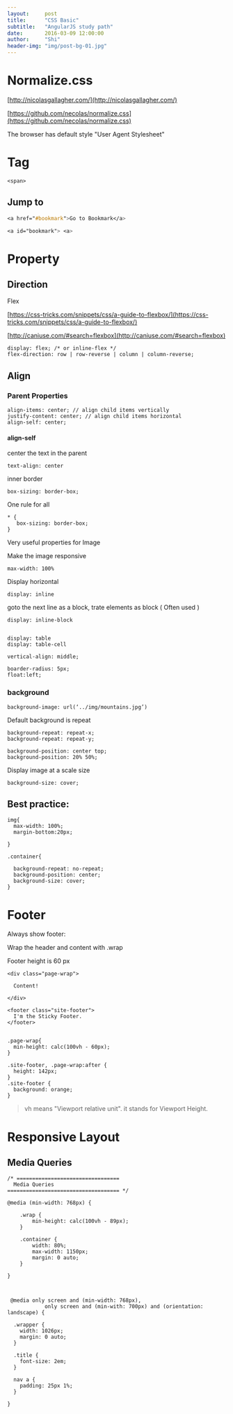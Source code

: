 ```yaml
---
layout:     post
title:      "CSS Basic"
subtitle:   "AngularJS study path"
date:       2016-03-09 12:00:00
author:     "Shi"
header-img: "img/post-bg-01.jpg"
---
```


# Normalize.css

[http://nicolasgallagher.com/](http://nicolasgallagher.com/) 

[https://github.com/necolas/normalize.css](https://github.com/necolas/normalize.css) 

The browser has default style "User Agent Stylesheet"

# Tag

	<span>

## Jump to 

``` css
<a href="#bookmark">Go to Bookmark</a>

<a id="bookmark"> <a>
```

# Property

## Direction

Flex


[https://css-tricks.com/snippets/css/a-guide-to-flexbox/](https://css-tricks.com/snippets/css/a-guide-to-flexbox/) 

[http://caniuse.com/#search=flexbox](http://caniuse.com/#search=flexbox) 

```
display: flex; /* or inline-flex */
flex-direction: row | row-reverse | column | column-reverse;
```



## Align

### Parent Properties

```
align-items: center; // align child items vertically
justify-content: center; // align child items horizontal
align-self: center;
```



#### align-self





center the text in the parent

	text-align: center 

inner border

	box-sizing: border-box;

One rule for all 

	* {
	   box-sizing: border-box;
	}

Very useful properties for Image

Make the image responsive

	max-width: 100%

Display horizontal

	display: inline

goto the next line as a block, trate elements as block ( Often used )

	display: inline-block
	
	
	display: table
	display: table-cell
	
	vertical-align: middle;
	
	boarder-radius: 5px;
	float:left;
	



### background 

	background-image: url(‘../img/mountains.jpg’)

Default background is repeat

	background-repeat: repeat-x;
	background-repeat: repeat-y;
	
	background-position: center top;
	background-position: 20% 50%;

Display image at a scale size

	background-size: cover;
	
	
	
	
	
	
	
	
	
	
	
	
	
	
	
	
	
	
	
	
	



## Best practice:

	img{
	  max-width: 100%;
	  margin-bottom:20px;
	
	}
	
	.container{
	  
	  background-repeat: no-repeat;
	  background-position: center;
	  background-size: cover;
	}
	



# Footer

Always show footer:

Wrap the header and content with .wrap

Footer height is 60 px

    <div class="page-wrap">
      
      Content!
          
    </div>
    
    <footer class="site-footer">
      I'm the Sticky Footer.
    </footer>
    
    
    .page-wrap{
      min-height: calc(100vh - 60px);
    }  
      
    .site-footer, .page-wrap:after {
      height: 142px; 
    }
    .site-footer {
      background: orange;
    }

>vh means "Viewport relative unit". it stands for Viewport Height.


# Responsive Layout


## Media Queries

    /* ================================= 
      Media Queries
    ==================================== */
    
    @media (min-width: 768px) {
    
        .wrap {
            min-height: calc(100vh - 89px);
        }
    
        .container {
            width: 80%;
            max-width: 1150px;
            margin: 0 auto;
        }
    
    }
    
    
    
     @media only screen and (min-width: 768px),
                only screen and (min-with: 700px) and (orientation: landscape) {
    
      .wrapper {
        width: 1026px;
        margin: 0 auto;
      }
    
      .title {
        font-size: 2em;
      }
    
      nav a {
        padding: 25px 1%;
      }
      
    }






















